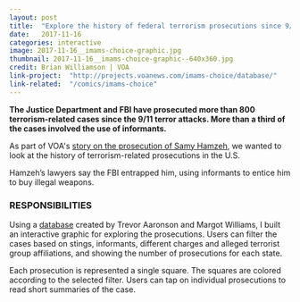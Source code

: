 ```yaml
---
layout: post
title:  "Explore the history of federal terrorism prosecutions since 9/11"
date:   2017-11-16
categories: interactive
image: 2017-11-16__imams-choice-graphic.jpg
thumbnail: 2017-11-16__imams-choice-graphic--640x360.jpg
credit: Brian Williamson | VOA
link-project:  "http://projects.voanews.com/imams-choice/database/"
link-related:  "/comics/imams-choice"
---
```


**The Justice Department and FBI have prosecuted more than 800 terrorism-related cases since the 9/11 terror attacks. More than a third of the cases involved the use of informants.**

As part of VOA's [story on the prosecution of Samy Hamzeh](/comics/imams-choice), we wanted to look at the history of terrorism-related prosecutions in the U.S. 

Hamzeh’s lawyers say the FBI entrapped him, using informants to entice him to buy illegal weapons.

### RESPONSIBILITIES

Using a [database](https://github.com/firstlookmedia/trial-and-terror-data/) created by Trevor Aaronson and Margot Williams, I built an interactive graphic for exploring the prosecutions. Users can filter the cases based on stings, informants, different charges and alleged terrorist group affiliations, and showing the number of prosecutions for each state. 

Each prosecution is represented a single square. The squares are colored according to the selected filter. Users can tap on individual prosecutions to read short summaries of the case.


